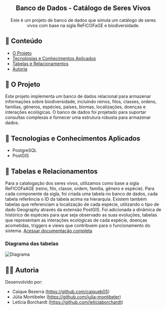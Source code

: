 <div align="center">
  <h2>Banco de Dados - Catálogo de Seres Vivos</h2>
   <div>
     Este é um projeto de banco de dados que simula um catálogo de seres vivos com base na sigla ReFiCOFaGE e biodiversidade.
    </div>
</div>

## 📌 Conteúdo

- [O Projeto](#-o-projeto)
- [Tecnologias e Conhecimentos Aplicados](#-tecnologias-e-conhecimentos-aplicados)
- [Tabelas e Relacionamentos](#-tabelas-e-relacionamentos)
- [Autoria](#-autoria)

## 📖 O Projeto

Este projeto implementa um banco de dados relacional para armazenar informações sobre biodiversidade, incluindo reinos, filos, classes, ordens, famílias, gêneros, espécies, países, biomas, localizações, doenças e interações ecológicas. O banco de dados foi projetado para suportar consultas complexas e fornecer uma estrutura robusta para armazenar dados.

## 🧠 Tecnologias e Conhecimentos Aplicados

- PostgreSQL
- PostGIS

## 🔗 Tabelas e Relacionamentos

Para a catalogação dos seres vivos, utilizamos como base a sigla ReFICOFaAGE (reino, filo, classe, ordem, família, gênero e espécie). Para cada componente da sigla, foi criada uma tabela no banco de dados, cada tabela referência o ID da tabela acima na hierarquia. 
Existem também tabelas que referenciam a localização de cada espécie, utilizando o tipo de dado Geography através da extensão PostGIS. Foi adicionada a dinâmica de histórico de espécies para que seja observado as suas evoluções, tabelas que representam as interações ecológicas de cada espécie, doenças acometidas, triggers e views que contribuem para o funcionamento do sistema.
[Acessar documentação completa](https://docs.google.com/document/d/1eX6teJWwXU7LJA2MC90gjusVKRKUL5oo4_BUeR3rQAg/edit?usp=sharing)

### Diagrama das tabelas
![Diagrama](https://i.ibb.co/DbhQH2C/bd-Seres-Vivos-drawio-1.png)

## ✍🏻 Autoria

Desenvolvido por:
- Caique Bezerra (https://github.com/caiqueb05)
- Júlia Montibeler (https://github.com/julia-montibeler)
- Letícia Borchardt (https://github.com/leticiaborchardt)
